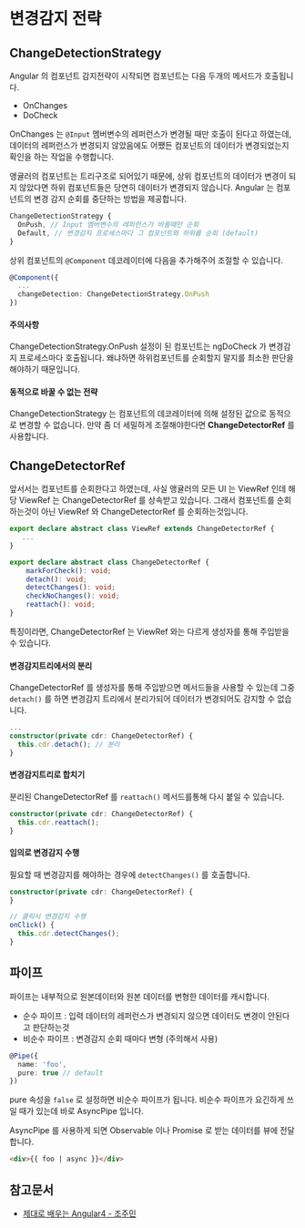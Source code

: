 # 변경감지 전략

## ChangeDetectionStrategy

Angular 의 컴포넌트 감지전략이 시작되면 컴포넌트는 다음 두개의 메서드가 호출됩니다.

* OnChanges
* DoCheck

OnChanges 는 `@Input` 멤버변수의 레퍼런스가 변경될 때만 호출이 된다고 하였는데, 데이터의 레퍼런스가 변경되지 않았음에도 어쨌든 컴포넌트의 데이터가 변경되었는지 확인을 하는 작업을 수행합니다.

앵귤러의 컴포넌트는 트리구조로 되어있기 때문에, 상위 컴포넌트의 데이터가 변경이 되지 않았다면 하위 컴포넌트들은 당연히 데이터가 변경되지 않습니다. Angular 는 컴포넌트의 변경 감지 순회를 중단하는 방법을 제공합니다.

```ts
ChangeDetectionStrategy {
  OnPush, // Input 멤버변수의 레퍼런스가 바뀔때만 순회
  Default, // 변경감지 프로세스마다 그 컴포넌트와 하위를 순회 (default)
}
```

상위 컴포넌트의 `@Component` 데코레이터에 다음을 추가해주어 조절할 수 있습니다.

```ts
@Component({
  ...
  changeDetection: ChangeDetectionStrategy.OnPush
})
```

#### 주의사항

ChangeDetectionStrategy.OnPush 설정이 된 컴포넌트는 ngDoCheck 가 변경감지 프로세스마다 호출됩니다. 왜냐하면 하위컴포넌트를 순회할지 말지를 최소한 판단을 해야하기 때문입니다.

#### 동적으로 바꿀 수 없는 전략

ChangeDetectionStrategy 는 컴포넌트의 데코레이터에 의해 설정된 값으로 동적으로 변경할 수 없습니다. 만약 좀 더 세밀하게 조절해야한다면 **ChangeDetectorRef** 를 사용합니다.


## ChangeDetectorRef

앞서서는 컴포넌트를 순회한다고 하였는데, 사실 앵귤러의 모든 UI 는 ViewRef 인데 해당 ViewRef 는 ChangeDetectorRef 를 상속받고 있습니다. 그래서 컴포넌트를 순회하는것이 아닌 ViewRef 와 ChangeDetectorRef 를 순회하는것입니다.

```ts
export declare abstract class ViewRef extends ChangeDetectorRef {
   ...
}
```
```ts
export declare abstract class ChangeDetectorRef {
    markForCheck(): void;
    detach(): void;
    detectChanges(): void;
    checkNoChanges(): void;
    reattach(): void;
}
```

특징이라면, ChangeDetectorRef 는 ViewRef 와는 다르게 생성자를 통해 주입받을 수 있습니다.

#### 변경감지트리에서의 분리

ChangeDetectorRef 를 생성자를 통해 주입받으면 메서드들을 사용할 수 있는데 그중 `detach()` 를 하면 변경감지 트리에서 분리가되어 데이터가 변경되어도 감지할 수 없습니다.

```ts
...
constructor(private cdr: ChangeDetectorRef) {
  this.cdr.detach(); // 분리
}
```

#### 변경감지트리로 합치기

분리된 ChangeDetectorRef 를 `reattach()` 메서드를통해 다시 붙일 수 있습니다.

```ts
constructor(private cdr: ChangeDetectorRef) {
  this.cdr.reattach();
}
```

#### 임의로 변경감지 수행

필요할 때 변경감지를 해야하는 경우에 `detectChanges()` 를 호출합니다.

```ts
constructor(private cdr: ChangeDetectorRef) {
}

// 클릭시 변경감지 수행
onClick() {
  this.cdr.detectChanges();
}
```

## 파이프

파이프는 내부적으로 원본데이터와 원본 데이터를 변형한 데이터를 캐시합니다.

* 순수 파이프 : 입력 데이터의 레퍼런스가 변경되지 않으면 데이터도 변경이 안된다고 판단하는것
* 비순수 파이프 : 변경감지 순회 때마다 변형 (주의해서 사용)

```ts
@Pipe({
  name: 'foo',
  pure: true // default
})
```

pure 속성을 `false` 로 설정하면 비순수 파이프가 됩니다. 비순수 파이프가 요긴하게 쓰일 때가 있는데 바로 AsyncPipe 입니다.

AsyncPipe 를 사용하게 되면 Observable 이나 Promise 로 받는 데이터를 뷰에 전달합니다.
```html
<div>{{ foo | async }}</div>
```

## 참고문서

* [제대로 배우는 Angular4 - 조주민](http://www.yes24.com/24/goods/42497045)
